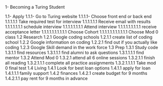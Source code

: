 1- Becoming a Turing Student

1.1- Apply
    1.1.1- Go to Turing website
      1.1.1.1- Choose front end or back end
      1.1.1.1.1 Take required test for interview
      1.1.1.1.1.1 Receive email with results
      1.1.1.1.1.1.1 schedule interview
      1.1.1.1.1.1.1.1 Attend interview
      1.1.1.1.1.1.1.1.1 receive acceptance letter
      1.1.1.1.1.1.1.1.1.1 Choose Cohort
      1.1.1.1.1.1.1.1.1.1.1 Choose Mod 0 class
  1.2 Research
    1.2.1 Google coding schools
      1.2.1.1 create list of coding school
    1.2.2 Google information on coding
      1.2.2.1 find out if you actually like coding
    1.2.3 Google Skill demand in the work force
  1.3 Prep
    1.3.1 Study code
      1.3.1.1 find resources
      1.3.1.1.1 find alumni to ask questions
      1.3.1.1.1.1 find mentor
    1.3.2 Attend Mod 0
      1.3.2.1 attend all 6 online sessions
      1.3.2.1.1 finish all reading
      1.3.2.1.1.1 complete all practice assignments
      1.3.2.1.1.1.1 Take mod 0 final test
   1.4 Living
     1.4.1 Look for best loan options
     1.4.1.1 apply for loan
     1.4.1.1.1 family support
   1.4.2 finances
     1.4.2.1 create budget for 9 months
     1.4.2.1.1 pay rent for 9 months in advance
